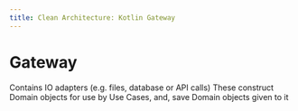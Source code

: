 ```yaml
---
title: Clean Architecture: Kotlin Gateway
---
```


# Gateway

Contains IO adapters (e.g. files, database or API calls)
These construct Domain objects for use by Use Cases, and, save Domain objects given to it
